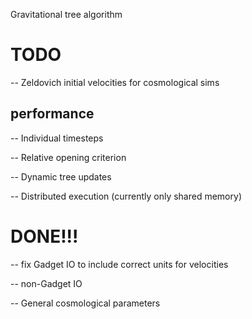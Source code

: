 Gravitational tree algorithm

# TODO

-- Zeldovich initial velocities for cosmological sims



## performance

-- Individual timesteps

-- Relative opening criterion

-- Dynamic tree updates

-- Distributed execution (currently only shared memory)



# DONE!!!

-- fix Gadget IO to include correct units for velocities

-- non-Gadget IO

-- General cosmological parameters
